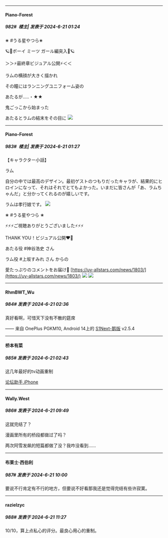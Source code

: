 ﻿
*****

####  Piano-Forest  
##### 982#         楼主| 发表于 2024-6-21 01:24

✬ #うる星やつら✬

🪐🐖ボーイ ミーツ ガール編突入🐖🪐

＞＞⚡️最終章ビジュアル公開⚡️＜＜

ラムの横顔が大きく描かれ

その瞳にはランニングユニフォーム姿の

あたるが…‥・★★

鬼ごっこから始まった

あたるとラムの結末をその目に
<img src="https://p.sda1.dev/18/e04ece08aa734a63d14b21f89eb2cb2c/UY_KV_last_WEB-scaled.jpg" referrerpolicy="no-referrer">

*****

####  Piano-Forest  
##### 983#         楼主| 发表于 2024-6-21 01:27

【キャラクター小話】

ラム

自分の中では最高のデザイン。最初ゲストのつもりだったキャラが、結果的にヒロインになって、それはそれでとてもよかった。いまだに皆さんが「あ、ラムちゃんだ」と分かってくれるのが嬉しいです。

ラムは孝行娘です。
<img src="https://p.sda1.dev/18/41213122c6de6503b6ba4e9e21244578/20240621_012531.jpg" referrerpolicy="no-referrer">

✬ #うる星やつら ✬

⚡️⚡️⚡️ご視聴ありがとうございました⚡️⚡️⚡️

THANK YOU！ビジュアル公開❤️💙

あたる役 #神谷浩史 さん

ラム役 #上坂すみれ さん からの

愛たっぷりのコメントをお届け💛
[https://uy-allstars.com/news/1803/](https://uy-allstars.com/news/1803/)
<img src="https://p.sda1.dev/18/4e3892a09241878a8af7693ce00dc445/20240621_004949.jpg" referrerpolicy="no-referrer">
<img src="https://p.sda1.dev/18/966df0acc676c760b4d6d2df7fcdaceb/20240621_005015.jpg" referrerpolicy="no-referrer">


*****

####  RhmBWT_Wu  
##### 984#       发表于 2024-6-21 02:36

真好看啊，可惜天下没有不散的筵席

—— 来自 OnePlus PGKM10, Android 14上的 [S1Next-鹅版](https://github.com/ykrank/S1-Next/releases) v2.5.4


*****

####  桥本有菜  
##### 985#       发表于 2024-6-21 02:43

这几年最好的tv动画重制

[论坛助手,iPhone](https://bbs.saraba1st.com/2b/forum.php?mod=viewthread&amp;tid=2029836)


*****

####  Wally.West  
##### 986#       发表于 2024-6-21 09:49

这就完结了？

漫画里所有的桥段都做过了吗？

两次阿雪发飙的短篇都做了没？我咋没看到……


*****

####  布莱士·西伯利  
##### 987#       发表于 2024-6-21 10:00

要说不行肯定有不行的地方，但要说不好看那我还是觉得完结有些许寂寞。


*****

####  razielzyc  
##### 988#       发表于 2024-6-21 11:27

10/10，算上点私心的评分。最良心用心的重制。

